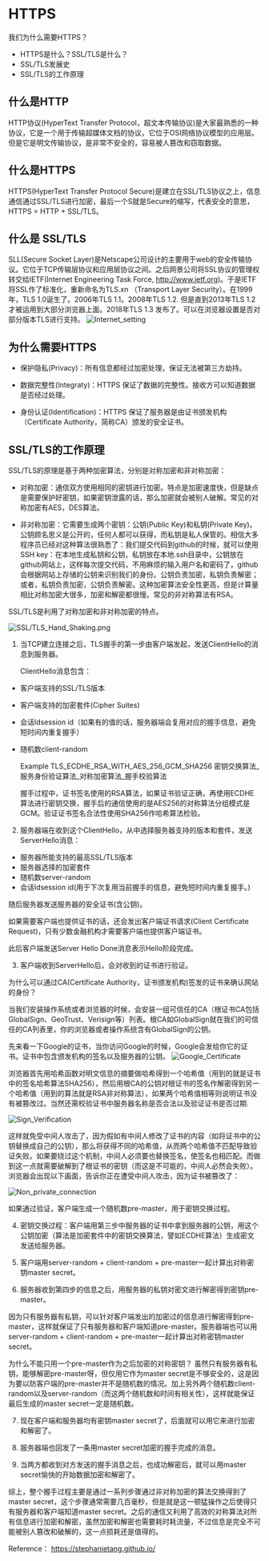 # HTTPS



我们为什么需要HTTPS？
   - HTTPS是什么？SSL/TLS是什么？
   - SSL/TLS发展史
   - SSL/TLS的工作原理


## 什么是HTTP

HTTP协议(HyperText Transfer Protocol，超文本传输协议)是大家最熟悉的一种协议，它是一个用于传输超媒体文档的协议，它位于OSI网络协议模型的应用层。但是它是明文传输协议，是非常不安全的，容易被人篡改和窃取数据。

## 什么是HTTPS
HTTPS(HyperText Transfer Protocol Secure)是建立在SSL/TLS协议之上，信息通信通过SSL/TLS进行加密，最后一个S就是Secure的缩写，代表安全的意思，HTTPS = HTTP + SSL/TLS。

## 什么是 SSL/TLS
SLL(Secure Socket Layer)是Netscape公司设计的主要用于web的安全传输协议。它位于TCP传输层协议和应用层协议之间。之后网景公司将SSL协议的管理权转交给IETF(Internet Engineering Task Force, http://www.ietf.org)。于是IETF将SSL作了标准化，重新命名为TLS.xn （Transport Layer Security）。在1999年，TLS 1.0诞生了。2006年TLS 1.1。2008年TLS 1.2. 但是直到2013年TLS 1.2才被运用到大部分浏览器上面。2018年TLS 1.3 发布了。可以在浏览器设置是否对部分版本TLS进行支持。
![Internet_setting](Internet_setting.png)


## 为什么需要HTTPS

- 保护隐私(Privacy)：所有信息都经过加密处理，保证无法被第三方劫持。

- 数据完整性(Integraty)：HTTPS 保证了数据的完整性。接收方可以知道数据是否经过处理。

- 身份认证(Identification)：HTTPS 保证了服务器是由证书颁发机构（Certificate Authority，简称CA）颁发的安全证书。


## SSL/TLS的工作原理

SSL/TLS的原理是基于两种加密算法，分别是对称加密和非对称加密：

- 对称加密：通信双方使用相同的密钥进行加密。特点是加密速度快，但是缺点是需要保护好密钥，如果密钥泄露的话，那么加密就会被别人破解。常见的对称加密有AES，DES算法。

- 非对称加密：它需要生成两个密钥：公钥(Public Key)和私钥(Private Key)。公钥顾名思义是公开的，任何人都可以获得，而私钥是私人保管的。相信大多程序员已经对这种算法很熟悉了：我们提交代码到github的时候，就可以使用SSH key：在本地生成私钥和公钥，私钥放在本地.ssh目录中，公钥放在github网站上，这样每次提交代码，不用麻烦的输入用户名和密码了，github会根据网站上存储的公钥来识别我们的身份。公钥负责加密，私钥负责解密；或者，私钥负责加密，公钥负责解密。这种加密算法安全性更高，但是计算量相比对称加密大很多，加密和解密都很慢。常见的非对称算法有RSA。


SSL/TLS是利用了对称加密和非对称加密的特点。

![SSL/TLS_Hand_Shaking.png](SSL/TLS_Hand_Shaking.png)


1. 当TCP建立连接之后，TLS握手的第一步由客户端发起，发送ClientHello的消息到服务器。
  
   ClientHello消息包含：
- 客户端支持的SSL/TLS版本
- 客户端支持的加密套件(Cipher Suites)
- 会话Idsession id（如果有的值的话，服务器端会复用对应的握手信息，避免短时间内重复握手）
- 随机数client-random


   Example
   TLS_ECDHE_RSA_WITH_AES_256_GCM_SHA256
   密钥交换算法_服务身份验证算法_对称加密算法_握手校验算法

   握手过程中，证书签名使用的RSA算法，如果证书验证正确，再使用ECDHE算法进行密钥交换，握手后的通信使用的是AES256的对称算法分组模式是GCM。验证证书签名合法性使用SHA256作哈希算法检验。

2. 服务器端在收到这个ClientHello，从中选择服务器支持的版本和套件，发送ServerHello消息：
- 服务器所能支持的最高SSL/TLS版本
- 服务器选择的加密套件
- 随机数server-random
- 会话Idsession id(用于下次复用当前握手的信息，避免短时间内重复握手。)

随后服务器发送服务器的安全证书(含公钥)。

如果需要客户端也提供证书的话，还会发出客户端证书请求(Client Certificate Request)，只有少数金融机构才需要客户端也提供客户端证书。

此后客户端发送Server Hello Done消息表示Hello阶段完成。

3. 客户端收到ServerHello后，会对收到的证书进行验证。

为什么可以通过CA(Certificate Authority，证书颁发机构)签发的证书来确认网站的身份？

当我们安装操作系统或者浏览器的时候，会安装一组可信任的CA（根证书CA包括GlobalSign、GeoTrust、Verisign等）列表。根CA如GlobalSign就在我们的可信任的CA列表里，你的浏览器或者操作系统含有GlobalSign的公钥。

先来看一下Google的证书，当你访问Google的时候，Google会发给你它的证书。证书中包含颁发机构的签名以及服务器的公钥。
![Google_Certificate](Google_Certificate.png)


浏览器首先用哈希函数对明文信息的摘要做哈希得到一个哈希值（用到的就是证书中的签名哈希算法SHA256），然后用根CA的公钥对根证书的签名作解密得到另一个哈希值（用到的算法就是RSA非对称算法），如果两个哈希值相等则说明证书没有被篡改过。当然还需校验证书中服务器名称是否合法以及验证证书是否过期.

![Sign_Verification](Sign_Verification.png)

这样就免受中间人攻击了，因为假如有中间人修改了证书的内容（如将证书中的公钥替换成自己的公钥），那么将获得不同的哈希值，从而两个哈希值不匹配导致验证失败。如果要绕过这个机制，中间人必须要也替换签名，使签名也相匹配。而做到这一点就需要破解到了根证书的密钥（而这是不可能的，中间人必然会失败）。浏览器会出现以下画面，告诉你正在遭受中间人攻击，因为证书被篡改了：

![Non_private_connection](Non_private_connection.png)

如果通过验证，客户端生成一个随机数pre-master，用于密钥交换过程。

4. 密钥交换过程：客户端用第三步中服务器的证书中拿到服务器的公钥，用这个公钥加密（算法是加密套件中的密钥交换算法，譬如ECDHE算法）生成密文发送给服务器。


5. 客户端用server-random + client-random + pre-master一起计算出对称密钥master secret。

6. 服务器收到第四步的信息之后，用服务器的私钥对密文进行解密得到密钥pre-master。

因为只有服务器有私钥，可以针对客户端发出的加密过的信息进行解密得到pre-master，这样就保证了只有服务器和客户端知道pre-master。服务器端也可以用server-random + client-random + pre-master一起计算出对称密钥master secret。

   为什么不能只用一个pre-master作为之后加密的对称密钥？
   虽然只有服务器有私钥，能够解密pre-master呀，但仅用它作为master secret是不够安全的，这是因为要以防客户端的pre-master并不是随机数的情况。加上另外两个随机数client-random以及server-random（而这两个随机数和时间有相关性），这样就能保证最后生成的master secret一定是随机数。

7. 现在客户端和服务器均有密钥master secret了，后面就可以用它来进行加密和解密了。


8. 服务器端也回发了一条用master secret加密的握手完成的消息。

9. 当两方都收到对方发送的握手消息之后，也成功解密后，就可以用master secret愉快的开始数据加密和解密了。


综上，整个握手过程主要是通过一系列步骤通过非对称加密的算法交换得到了master secret，这个步骤通常需要几百毫秒，但是就是这一顿猛操作之后使得只有服务器和客户端知道master secret。之后的通信又利用了高效的对称算法对所有信息进行加密和解密，虽然加密和解密也需要耗时耗流量，不过信息是完全不可能被别人篡改和破解的，这一点损耗还是值得的。

Reference：
https://stephanietang.github.io/
